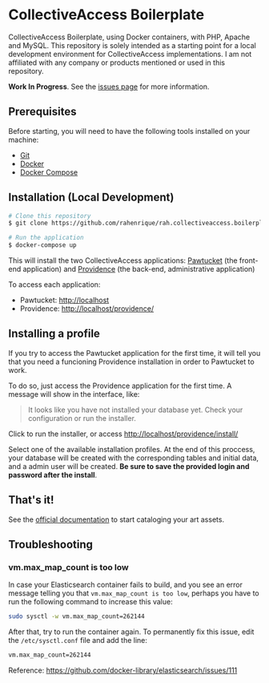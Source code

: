 # CollectiveAccess Boilerplate

CollectiveAccess Boilerplate, using Docker containers, with PHP, Apache and MySQL. This repository is solely intended as a starting point for a local development environment for CollectiveAccess implementations. I am not affiliated with any company or products mentioned or used in this repository.

**Work In Progress**. See the [issues page](https://github.com/rahenrique/rah.collectiveaccess.boilerplate/issues) for more information.

## Prerequisites

Before starting, you will need to have the following tools installed on your machine:
* [Git](https://git-scm.com)
* [Docker](https://www.docker.com/)
* [Docker Compose](https://docs.docker.com/compose/install/)

## Installation (Local Development)

```bash
# Clone this repository
$ git clone https://github.com/rahenrique/rah.collectiveaccess.boilerplate.git

# Run the application
$ docker-compose up
```

This will install the two CollectiveAccess applications: [Pawtucket](https://github.com/collectiveaccess/pawtucket2) (the front-end application) and [Providence](https://github.com/collectiveaccess/providence) (the back-end, administrative application)

To access each application:
* Pawtucket: <http://localhost>
* Providence: <http://localhost/providence/>

## Installing a profile
If you try to access the Pawtucket application for the first time, it will tell you that you need a funcioning Providence installation in order to Pawtucket to work.

To do so, just access the Providence application for the first time.
A message will show in the interface, like:

> It looks like you have not installed your database yet. Check your configuration or run the installer.

Click to run the installer, or access <http://localhost/providence/install/>

Select one of the available installation profiles. At the end of this proccess, your database will be created with the corresponding tables and initial data, and a admin user will be created. **Be sure to save the provided login and password after the install**.

## That's it!
See the [official documentation](https://manual.collectiveaccess.org/) to start cataloging your art assets.

## Troubleshooting
### vm.max_map_count is too low
In case your Elasticsearch container fails to build, and you see an error message telling you that `vm.max_map_count is too low`, perhaps you have to run the following command to increase this value:
```bash
sudo sysctl -w vm.max_map_count=262144
```
After that, try to run the container again.
To permanently fix this issue, edit the `/etc/sysctl.conf` file and add the line:
```bash
vm.max_map_count=262144
```

Reference: https://github.com/docker-library/elasticsearch/issues/111
